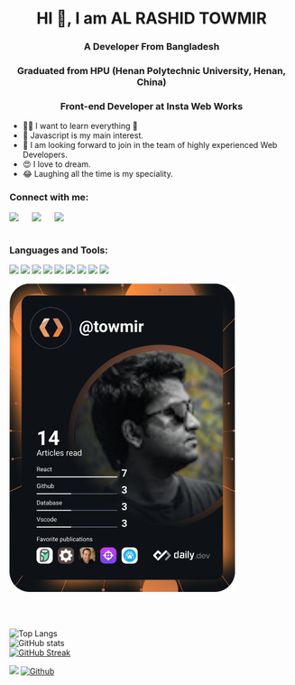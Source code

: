 # <h1 align="center">HI 👋, I am AL RASHID TOWMIR</h1>

### <h3 align="center">A Developer From Bangladesh</h3>

### <h3 align="center">Graduated from HPU (Henan Polytechnic University, Henan, China)</h3>

### <h3 align="center">Front-end Developer at Insta Web Works</h3>

- 🏃‍♂️ I want to learn everything 🤣
- 🥰 Javascript is my main interest.
- 🙏 I am looking forward to join in the team of highly experienced Web Developers.
- 😍 I love to dream.
- 😂 Laughing all the time is my speciality.

### Connect with me:

[<img align="left" width="40px" src="https://cdn.jsdelivr.net/npm/simple-icons@5.1.0/icons/facebook.svg" />][facebook]
[<img align="left" width="40px" src="https://cdn.jsdelivr.net/npm/simple-icons@v3/icons/linkedin.svg" />][linkedin]
[<img align="left" width="40px" src="https://cdn.jsdelivr.net/npm/simple-icons@5.1.0/icons/instagram.svg" />][instagram]


</br>
</br>

### Languages and Tools:

[<img width="40px" src="https://user-images.githubusercontent.com/66881159/124277781-40c99800-db67-11eb-9704-88013eaedfd9.png">][html]
[<img width="40px" src="https://user-images.githubusercontent.com/66881159/124243154-52974500-db3f-11eb-8267-41f0e46c366c.png">][css]
<img width="40px" src="https://user-images.githubusercontent.com/66881159/212522352-03066ddc-748b-4b6f-83c7-514fa2fc3e6b.png">
<img width="40px" src="https://user-images.githubusercontent.com/66881159/212522563-ff6ed19d-8db6-4732-92de-b6883d00d1e2.png">
<img width="40px" src="https://user-images.githubusercontent.com/66881159/212522648-1bd74d79-9ff8-4bd8-98a7-71f04606c6d0.png">
[<img width="40px" src="https://user-images.githubusercontent.com/66881159/124246906-28478680-db43-11eb-9a63-54ba80f3eb8f.png">][github]
[<img width="40px" src="https://user-images.githubusercontent.com/66881159/124356254-d718bf00-dc36-11eb-94f8-360b52c0eae7.jpg">][codeblocks]
[<img width="40px" src="https://user-images.githubusercontent.com/66881159/124247500-c3406080-db43-11eb-908f-4a8b1a5905fc.jpg">][kali]
[<img width="40px" src="https://user-images.githubusercontent.com/66881159/124237236-1eb92100-db39-11eb-8093-f2976eb9e65e.png">][windows]

<a href="https://app.daily.dev/DailyDevTips"><img src="https://github.com/TowmirAlRashid/TowmirAlRashid/blob/master/devcard.svg" width="400" alt="Al Rashid Towmir's Dev Card"/></a>

</br>
</br>

![Top Langs](https://github-readme-stats.vercel.app/api/top-langs/?username=TowmirAlRashid&theme=blue-green)
</br>
![GitHub stats](https://github-readme-stats.vercel.app/api?username=TowmirAlRashid&show_icons=true&theme=blue-green)
</br>
[![GitHub Streak](https://github-readme-streak-stats.herokuapp.com/?user=TowmirAlRashid&theme=dark)](https://git.io/streak-stats)

![](https://visitor-badge.laobi.icu/badge?page_id=TowmirAlRashid.TowmirAlRashid)
[![Github](https://img.shields.io/github/followers/TowmirAlRashid?label=Follow&style=social)](https://github.com/TowmirAlRashid)



[facebook]: https://m.facebook.com/al.towmir?ref=bookmarks
[linkedin]: https://www.linkedin.com/in/alrashid-towmir-6293631b3
[instagram]: https://www.instagram.com/invites/contact/?i=1pvei31gso4mt&utm_content=m0pxx4m

[html]: https://html.com/
[css]: https://www.w3.org/Style/CSS/Overview.en.html
[java]: https://www.java.com/en/
[python]: https://www.python.org/
[mysql]: https://www.mysql.com/
[vmware]: https://www.vmware.com/products/workstation-pro.html
[wireshark]: https://www.wireshark.org/
[pycharm]: https://www.jetbrains.com/pycharm/
[intid]: https://www.jetbrains.com/idea/
[github]: https://github.com/
[codeblocks]: https://www.codeblocks.org/
[anaconda]: https://www.anaconda.com/
[kali]: https://www.kali.org/
[windows]: https://www.microsoft.com/en-us/
